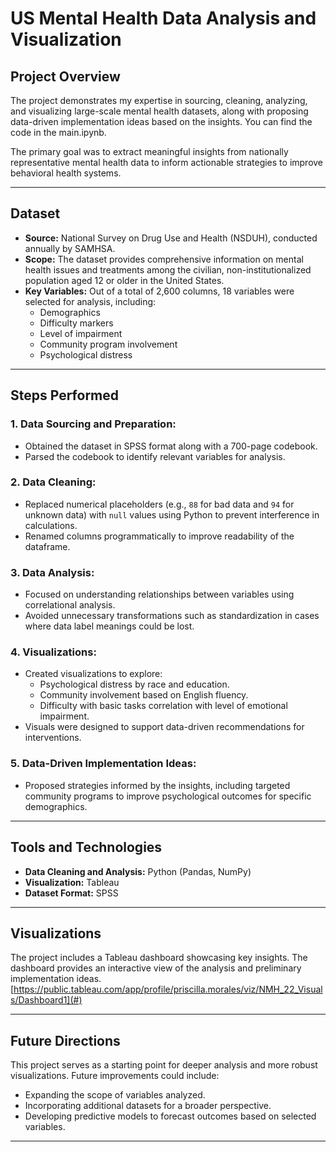 # **US Mental Health Data Analysis and Visualization**  

## **Project Overview**  
The project demonstrates my expertise in sourcing, cleaning, analyzing, and visualizing large-scale mental health datasets, along with proposing data-driven implementation ideas based on the insights. You can find the code in the main.ipynb. 

The primary goal was to extract meaningful insights from nationally representative mental health data to inform actionable strategies to improve behavioral health systems. 

---

## **Dataset**  
- **Source:** National Survey on Drug Use and Health (NSDUH), conducted annually by SAMHSA.  
- **Scope:** The dataset provides comprehensive information on mental health issues and treatments among the civilian, non-institutionalized population aged 12 or older in the United States.  
- **Key Variables:** Out of a total of 2,600 columns, 18 variables were selected for analysis, including:  
  - Demographics  
  - Difficulty markers  
  - Level of impairment  
  - Community program involvement  
  - Psychological distress  

---

## **Steps Performed**  

### **1. Data Sourcing and Preparation:**  
- Obtained the dataset in SPSS format along with a 700-page codebook.  
- Parsed the codebook to identify relevant variables for analysis.  

### **2. Data Cleaning:**  
- Replaced numerical placeholders (e.g., `88` for bad data and `94` for unknown data) with `null` values using Python to prevent interference in calculations.  
- Renamed columns programmatically to improve readability of the dataframe.  

### **3. Data Analysis:**  
- Focused on understanding relationships between variables using correlational analysis.  
- Avoided unnecessary transformations such as standardization in cases where data label meanings could be lost.  

### **4. Visualizations:**  
- Created visualizations to explore:  
  - Psychological distress by race and education.  
  - Community involvement based on English fluency.  
  - Difficulty with basic tasks correlation with level of emotional impairment. 
- Visuals were designed to support data-driven recommendations for interventions.  

### **5. Data-Driven Implementation Ideas:**  
- Proposed strategies informed by the insights, including targeted community programs to improve psychological outcomes for specific demographics.  

---

## **Tools and Technologies**  
- **Data Cleaning and Analysis:** Python (Pandas, NumPy)  
- **Visualization:** Tableau  
- **Dataset Format:** SPSS  

---

## **Visualizations**  
The project includes a Tableau dashboard showcasing key insights. The dashboard provides an interactive view of the analysis and preliminary implementation ideas.  
[https://public.tableau.com/app/profile/priscilla.morales/viz/NMH_22_Visuals/Dashboard1](#)  

---

## **Future Directions**  
This project serves as a starting point for deeper analysis and more robust visualizations. Future improvements could include:  
- Expanding the scope of variables analyzed.  
- Incorporating additional datasets for a broader perspective.  
- Developing predictive models to forecast outcomes based on selected variables.  

---

